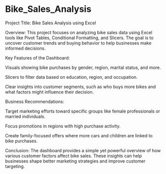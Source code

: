 # Bike_Sales_Analysis
Project Title: Bike Sales Analysis using Excel

Overview:
This project focuses on analyzing bike sales data using Excel tools like Pivot Tables, Conditional Formatting, and Slicers. The goal is to uncover customer trends and buying behavior to help businesses make informed decisions.

Key Features of the Dashboard:

Visuals showing bike purchases by gender, region, marital status, and more.

Slicers to filter data based on education, region, and occupation.

Clear insights into customer segments, such as who buys more bikes and what factors might influence their decision.

Business Recommendations:

Target marketing efforts toward specific groups like female professionals or married individuals.

Focus promotions in regions with high purchase activity.

Create family-focused offers where more cars and children are linked to bike purchases.

Conclusion:
The dashboard provides a simple yet powerful overview of how various customer factors affect bike sales. These insights can help businesses shape better marketing strategies and improve customer targeting.

